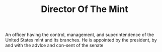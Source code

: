 ---
title: Director Of The Mint
letter: D
permalink: "/definitions/bld-director-of-the-mint.html"
body: An officer havlng the control, management, and superintendence of the Unlted
  States mlnt and lts branches. He is appointed by the president, by and with the
  advlce and con-sent of the senate
published_at: '2018-07-07'
source: Black's Law Dictionary 2nd Ed (1910)
layout: post
---
